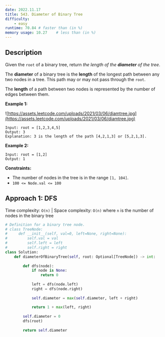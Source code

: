 ```yaml
---
date: 2022.11.17
title: 543. Diameter of Binary Tree
difficulty:
    - easy
runtime: 70.84 # faster than (in %)
memory usage: 10.27    # less than (in %)
---
```

## Description
Given the `root` of a binary tree, return *the length of the **diameter** of the tree*.

The **diameter** of a binary tree is the **length** of the longest path between any two nodes in a tree. This path may or may not pass through the `root`.

The **length** of a path between two nodes is represented by the number of edges between them.

**Example 1:**

![https://assets.leetcode.com/uploads/2021/03/06/diamtree.jpg](https://assets.leetcode.com/uploads/2021/03/06/diamtree.jpg)

```
Input: root = [1,2,3,4,5]
Output: 3
Explanation: 3 is the length of the path [4,2,1,3] or [5,2,1,3].

```

**Example 2:**

```
Input: root = [1,2]
Output: 1

```

**Constraints:**

- The number of nodes in the tree is in the range `[1, 104]`.
- `100 <= Node.val <= 100`

## Approach 1: DFS
Time complexity: `O(n)`    |    Space complexity: `O(n)`
where `n` is the number of nodes in the binary tree

``` python
# Definition for a binary tree node.
# class TreeNode:
#     def __init__(self, val=0, left=None, right=None):
#         self.val = val
#         self.left = left
#         self.right = right
class Solution:
    def diameterOfBinaryTree(self, root: Optional[TreeNode]) -> int:
        
        def dfs(node):
            if node is None:
                return 0
            
            left = dfs(node.left)
            right = dfs(node.right)
            
            self.diameter = max(self.diameter, left + right)
            
            return 1 + max(left, right)
        
        self.diameter = 0
        dfs(root)
        
        return self.diameter
```